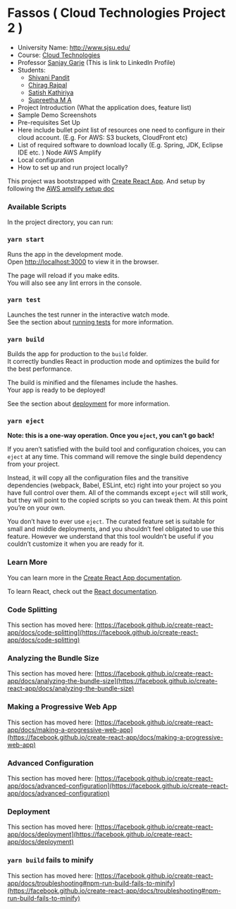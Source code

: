 # Fassos ( Cloud Technologies Project 2 )

- University Name: http://www.sjsu.edu/
- Course: [Cloud Technologies](https://sjsu.instructure.com/courses/1464821)
- Professor [Sanjay Garje](https://www.linkedin.com/in/sanjaygarje/) (This is link to LinkedIn Profile)
- Students:
    - [Shivani Pandit](https://www.linkedin.com/in/shivanikpandit/)
    - [Chirag Rajpal](https://www.linkedin.com/in/chirag-rajpal/)
    - [Satish Kathiriya](https://www.linkedin.com/in/satishkathiriya/)
    - [Supreetha M A](https://www.linkedin.com/in/supreetha-m-a-a18340103/)
- Project Introduction (What the application does, feature list)
- Sample Demo Screenshots
- Pre-requisites Set Up
- Here include bullet point list of resources one need to configure in their cloud account. (E.g. For AWS: S3 buckets, CloudFront etc)
- List of required software to download locally (E.g. Spring, JDK, Eclipse IDE etc. )
    Node 
    AWS Amplify
- Local configuration
- How to set up and run project locally?

This project was bootstrapped with [Create React App](https://github.com/facebook/create-react-app). And setup by following the [AWS amplify setup doc](https://docs.amplify.aws/start/q/integration/react/)

### Available Scripts

In the project directory, you can run:

### `yarn start`

Runs the app in the development mode.\
Open [http://localhost:3000](http://localhost:3000) to view it in the browser.

The page will reload if you make edits.\
You will also see any lint errors in the console.

### `yarn test`

Launches the test runner in the interactive watch mode.\
See the section about [running tests](https://facebook.github.io/create-react-app/docs/running-tests) for more information.

### `yarn build`

Builds the app for production to the `build` folder.\
It correctly bundles React in production mode and optimizes the build for the best performance.

The build is minified and the filenames include the hashes.\
Your app is ready to be deployed!

See the section about [deployment](https://facebook.github.io/create-react-app/docs/deployment) for more information.

### `yarn eject`

**Note: this is a one-way operation. Once you `eject`, you can’t go back!**

If you aren’t satisfied with the build tool and configuration choices, you can `eject` at any time. This command will remove the single build dependency from your project.

Instead, it will copy all the configuration files and the transitive dependencies (webpack, Babel, ESLint, etc) right into your project so you have full control over them. All of the commands except `eject` will still work, but they will point to the copied scripts so you can tweak them. At this point you’re on your own.

You don’t have to ever use `eject`. The curated feature set is suitable for small and middle deployments, and you shouldn’t feel obligated to use this feature. However we understand that this tool wouldn’t be useful if you couldn’t customize it when you are ready for it.

### Learn More

You can learn more in the [Create React App documentation](https://facebook.github.io/create-react-app/docs/getting-started).

To learn React, check out the [React documentation](https://reactjs.org/).

### Code Splitting

This section has moved here: [https://facebook.github.io/create-react-app/docs/code-splitting](https://facebook.github.io/create-react-app/docs/code-splitting)

### Analyzing the Bundle Size

This section has moved here: [https://facebook.github.io/create-react-app/docs/analyzing-the-bundle-size](https://facebook.github.io/create-react-app/docs/analyzing-the-bundle-size)

### Making a Progressive Web App

This section has moved here: [https://facebook.github.io/create-react-app/docs/making-a-progressive-web-app](https://facebook.github.io/create-react-app/docs/making-a-progressive-web-app)

### Advanced Configuration

This section has moved here: [https://facebook.github.io/create-react-app/docs/advanced-configuration](https://facebook.github.io/create-react-app/docs/advanced-configuration)

### Deployment

This section has moved here: [https://facebook.github.io/create-react-app/docs/deployment](https://facebook.github.io/create-react-app/docs/deployment)

### `yarn build` fails to minify

This section has moved here: [https://facebook.github.io/create-react-app/docs/troubleshooting#npm-run-build-fails-to-minify](https://facebook.github.io/create-react-app/docs/troubleshooting#npm-run-build-fails-to-minify)
